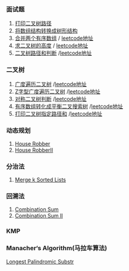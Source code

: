 ### 面试题
1. [打印二叉树路径](https://github.com/dengshasha/algorithm-study/blob/master/interview/printBinaryTreePath.js)
2. [将数组结构转换成树形结构](https://github.com/dengshasha/algorithm-study/blob/master/interview/convertArrToTree.js)
3. [合并两个有序数组](https://github.com/dengshasha/algorithm-study/blob/master/interview/mergeTwoSortedArray.js)
    / [leetcode地址](https://leetcode.com/problems/merge-sorted-array/)
4. [求二叉树的高度](https://github.com/dengshasha/algorithm-study/blob/master/interview/maxDepthOfBinaryTree.js)
    / [leetcode地址](https://leetcode.com/problems/maximum-depth-of-binary-tree/)
5. [二叉树路径和判断](https://github.com/dengshasha/algorithm-study/blob/master/interview/pathSum.js)
    /[leetcode地址](https://leetcode.com/problems/path-sum/submissions/)

### 二叉树
1. [广度遍历二叉树](https://github.com/dengshasha/algorithm-study/blob/master/binaryTree/levelOrderTraversal.js)
    /[leetcode地址](https://leetcode.com/problems/binary-tree-level-order-traversal/submissions/)
2. [Z字型广度遍历二叉树](https://github.com/dengshasha/algorithm-study/blob/master/binaryTree/zigzagLevelOrderTraversal.js)
    /[leetcode地址](https://leetcode.com/problems/binary-tree-zigzag-level-order-traversal/submissions/)
3. [对称二叉树判断](https://github.com/dengshasha/algorithm-study/blob/master/binaryTree/symmetricTree.js)
    /[leetcode地址](https://leetcode.com/problems/symmetric-tree/submissions/)
4. [有序数组转化成平衡二叉搜索树](https://github.com/dengshasha/algorithm-study/blob/master/binaryTree/convertSortedArraytoBST.js)
    /[leetcode地址](https://leetcode.com/problems/convert-sorted-array-to-binary-search-tree/submissions/)
5. [打印二叉树指定路径和](https://github.com/dengshasha/algorithm-study/blob/master/binaryTree/pathSumII.js)
    /[leetcode地址](https://leetcode.com/problems/path-sum-ii/submissions/)

### 动态规划
1. [House Robber](https://github.com/dengshasha/algorithm-study/blob/master/houseRobber.js)
2. [House RobberII](https://github.com/dengshasha/algorithm-study/blob/master/houseRobberII.js)

### 分治法
1. [Merge k Sorted Lists](https://github.com/dengshasha/algorithm-study/blob/master/mergeKSortedLists.js)

### 回溯法
1. [Combination Sum](https://github.com/dengshasha/algorithm-study/blob/master/combinationSum.js)
2. [Combination Sum II](https://github.com/dengshasha/algorithm-study/blob/master/combinationSumII.js)

### KMP
### Manacher‘s Algorithm(马拉车算法)
[Longest Palindromic Substr](https://github.com/dengshasha/algorithm-study/blob/master/longestPalindromicSubstr.js)